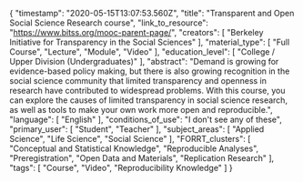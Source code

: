 {
    "timestamp": "2020-05-15T13:07:53.560Z",
    "title": "Transparent and Open Social Science Research course",
    "link_to_resource": "https://www.bitss.org/mooc-parent-page/",
    "creators": [
        "Berkeley Initiative for Transparency in the Social Sciences"
    ],
    "material_type": [
        "Full Course",
        "Lecture",
        "Module",
        "Video"
    ],
    "education_level": [
        "College / Upper Division (Undergraduates)"
    ],
    "abstract": "Demand is growing for evidence-based policy making, but there is also growing recognition in the social science community that limited transparency and openness in research have contributed to widespread problems. With this course, you can explore the causes of limited transparency in social science research, as well as tools to make your own work more open and reproducible.",
    "language": [
        "English"
    ],
    "conditions_of_use": "I don't see any of these",
    "primary_user": [
        "Student",
        "Teacher"
    ],
    "subject_areas": [
        "Applied Science",
        "Life Science",
        "Social Science"
    ],
    "FORRT_clusters": [
        "Conceptual and Statistical Knowledge",
        "Reproducible Analyses",
        "Preregistration",
        "Open Data and Materials",
        "Replication Research"
    ],
    "tags": [
        "Course",
        "Video",
        "Reproducibility Knowledge"
    ]
}